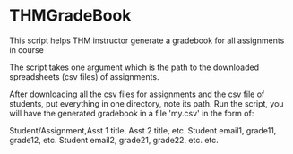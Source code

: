 # THMGradeBook
This script helps THM instructor generate a gradebook for all assignments in course

The script takes one argument which is the path to the downloaded spreadsheets (csv files) of assignments.

After downloading all the csv files for assignments and the csv file of students, put everything in one directory, note its path.
Run the script, you will have the generated gradebook in a file 'my.csv' in the form of: 

Student/Assignment,Asst 1 title, Asst 2 title, etc. 
Student email1, grade11, grade12, etc. 
Student email2, grade21, grade22, etc. 
etc. 

